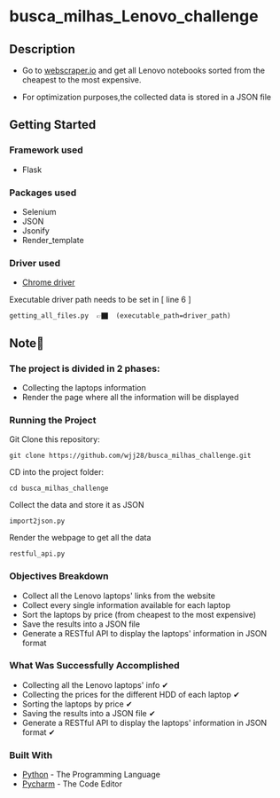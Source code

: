 # busca_milhas_Lenovo_challenge


## Description

* Go to [webscraper.io](https://webscraper.io/test-sites/e-commerce/allinone/) and get all Lenovo notebooks sorted from the cheapest to the most expensive.

* For optimization purposes,the collected data is stored in a JSON file


## Getting Started

### Framework used
* Flask

 ### Packages used
 * Selenium
 * JSON
 * Jsonify
 * Render_template
 
  ### Driver used
 * [Chrome driver](https://chromedriver.chromium.org/downloads)
 
 Executable driver path needs to be set in  [ line 6 ]
 ```
getting_all_files.py  👉🏿  (executable_path=driver_path)
``` 

 

## Note📝
### The project is divided in 2 phases: 
* Collecting the laptops information
* Render the page where all the information will be displayed

### Running the Project

Git Clone this repository:

```
git clone https://github.com/wjj28/busca_milhas_challenge.git
```

CD into the project folder:

```
cd busca_milhas_challenge
```

Collect the data and store it as JSON
```
import2json.py
```

Render the webpage to get all the data
```
restful_api.py
```


### Objectives Breakdown
* Collect all the Lenovo laptops' links from the website
* Collect every single information available for each laptop
* Sort the laptops by price (from cheapest to the most expensive)
* Save the results into a JSON file 
* Generate a RESTful API to display the laptops' information in JSON format


### What Was Successfully Accomplished
* Collecting all the Lenovo laptops' info ✔
* Collecting the prices for the different HDD of each laptop ✔
* Sorting the laptops by price ✔
* Saving the results into a JSON file ✔
* Generate a RESTful API to display the laptops' information in JSON format ✔

### Built With

* [Python](https://www.python.org/) - The Programming Language
* [Pycharm](https://www.jetbrains.com/pycharm/) - The Code Editor



